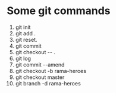 # Some git commands
1. git init
2. git add .
3. git reset.
4. git commit
5. git checkout -- .
6. git log 
7. git commit --amend
8. git checkout -b rama-heroes
9. git checkout master
10.  git branch -d rama-heroes